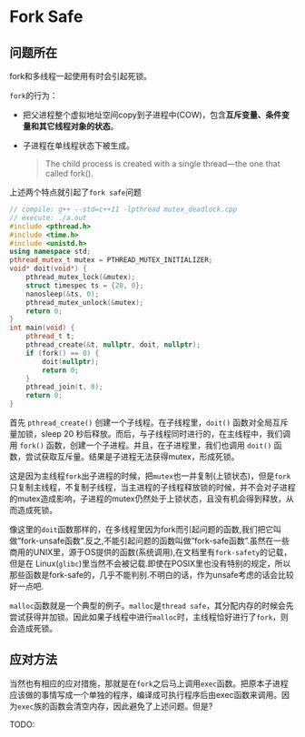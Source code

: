 # Fork Safe

## 问题所在

fork和多线程一起使用有时会引起死锁。

`fork`的行为：

- 把父进程整个虚拟地址空间copy到子进程中(COW)，包含**互斥变量、条件变量和其它线程对象的状态**。

- 子进程在单线程状态下被生成。

    > The child process is created with a single thread—the one that called fork(). 

上述两个特点就引起了`fork safe`问题

```cc
// compile: g++ ‐‐std=c++11 ‐lpthread mutex_deadlock.cpp
// execute: ./a.out
#include <pthread.h>
#include <time.h>
#include <unistd.h>
using namespace std;
pthread_mutex_t mutex = PTHREAD_MUTEX_INITIALIZER;
void* doit(void*) {
    pthread_mutex_lock(&mutex);
    struct timespec ts = {20, 0};
    nanosleep(&ts, 0);
    pthread_mutex_unlock(&mutex);
    return 0;
}
int main(void) {
    pthread_t t;
    pthread_create(&t, nullptr, doit, nullptr);
    if (fork() == 0) {
        doit(nullptr);
        return 0;
    }
    pthread_join(t, 0);
    return 0;
}
```

首先 `pthread_create()` 创建一个子线程。在子线程里，`doit()` 函数对全局互斥量加锁，sleep 20 秒后释放。而后，与子线程同时进行的，在主线程中，我们调用 `fork()` 函数，创建一个子进程。并且，在子进程里，我们也调用 `doit()` 函数，尝试获取互斥量。结果是子进程无法获得mutex，形成死锁。

这是因为主线程`fork`出子进程的时候，把`mutex`也一并复制(上锁状态)，但是`fork`只复制主线程，不复制子线程，当主进程的子线程释放锁的时候，并不会对子进程的mutex造成影响，子进程的mutex仍然处于上锁状态，且没有机会得到释放，从而造成死锁。

像这里的`doit`函数那样的，在多线程里因为fork而引起问题的函数,我们把它叫 做”fork-unsafe函数”.反之,不能引起问题的函数叫做”fork-safe函数”.虽然在一些商用的UNIX里，源于OS提供的函数(系统调用),在文档里有`fork-safety`的记载，但是在 Linux(`glibc`)里当然不会被记载.即使在POSIX里也没有特别的规定，所以那些函数是fork-safe的，几乎不能判别.不明白的话，作为unsafe考虑的话会比较好一点吧.

`malloc`函数就是一个典型的例子。`malloc`是`thread safe`，其分配内存的时候会先尝试获得并加锁。因此如果子线程中进行`malloc`时，主线程恰好进行了`fork`，则会造成死锁。

## 应对方法

当然也有相应的应对措施，那就是在`fork`之后马上调用`exec`函数。把原本子进程应该做的事情写成一个单独的程序，编译成可执行程序后由exec函数来调用。因为`exec`族的函数会清空内存，因此避免了上述问题。但是?

TODO: